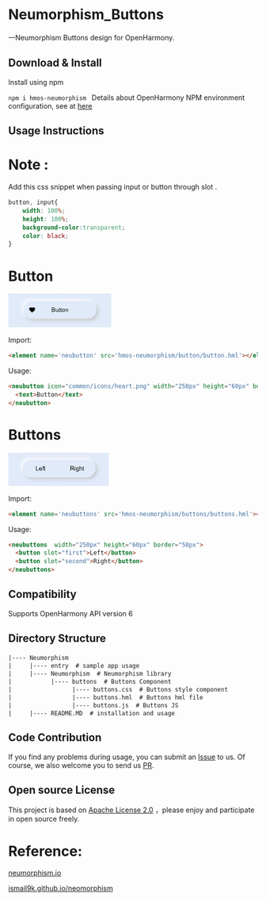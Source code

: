 # Neumorphism_Buttons
一Neumorphism Buttons design for OpenHarmony.

## Download & Install

Install using npm

```npm i hmos-neumorphism ```
Details about OpenHarmony NPM environment configuration, see at [here](https://gitee.com/openharmony-tpc/docs/blob/master/OpenHarmony_npm_usage.md)

## Usage Instructions
# Note :

Add this css snippet when passing input or button through slot .

```css
button, input{
    width: 100%;
    height: 100%;
    background-color:transparent;
    color: black;
}
```

# Button

<img src="sample_images/button.png" width="" height="">

Import:
```html
<element name='neubutton' src='hmos-neumorphism/button/button.hml'></element>
```

Usage:
```html
<neubutton icon="common/icons/heart.png" width="250px" height="60px" border="50px" onclick="buttonClick">
  <text>Button</text>
</neubutton>
```

# Buttons

<img src="sample_images/buttons.png" width="" height="">

Import:
```html
<element name='neubuttons' src='hmos-neumorphism/buttons/buttons.hml'></element>
```

Usage:
```html
<neubuttons  width="250px" height="60px" border="50px">
  <button slot="first">Left</button>
  <button slot="second">Right</button>
</neubuttons>
```

## Compatibility
Supports OpenHarmony API version 6 

## Directory Structure
````
|---- Neumorphism  
|     |---- entry  # sample app usage
|     |---- Neumorphism  # Neumorphism library
|           |---- buttons  # Buttons Component
|                 |---- buttons.css  # Buttons style component
|                 |---- buttons.hml  # Buttons hml file
|                 |---- buttons.js  # Buttons JS
|     |---- README.MD  # installation and usage                   
````
## Code Contribution
If you find any problems during usage, you can submit an [Issue](https://gitee.com/openharmony-sig/Buttons/issues) to us. Of course, we also welcome you to send us [PR](https://gitee.com/openharmony-sig/Buttons/pulls).

## Open source License
This project is based on [Apache License 2.0](https://gitee.com/openharmony-sig/Buttons/blob/master/LICENSE.txt) ，please enjoy and participate in open source freely.

# Reference:

<a href="https://neumorphism.io/">neumorphism.io</a>

<a href="https://ismail9k.github.io/neomorphism/">ismail9k.github.io/neomorphism</a>
